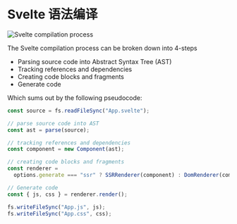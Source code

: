 # Svelte 语法编译

![Svelte compilation process](https://s1.ax1x.com/2020/04/05/GrND2V.md.png)

The Svelte compilation process can be broken down into 4-steps

- Parsing source code into Abstract Syntax Tree (AST)
- Tracking references and dependencies
- Creating code blocks and fragments
- Generate code

Which sums out by the following pseudocode:

```js
const source = fs.readFileSync("App.svelte");

// parse source code into AST
const ast = parse(source);

// tracking references and dependencies
const component = new Component(ast);

// creating code blocks and fragments
const renderer =
  options.generate === "ssr" ? SSRRenderer(component) : DomRenderer(component);

// Generate code
const { js, css } = renderer.render();

fs.writeFileSync("App.js", js);
fs.writeFileSync("App.css", css);
```
